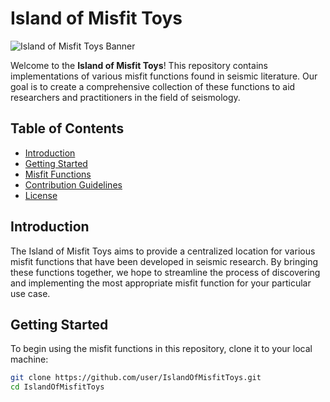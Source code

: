 # Island of Misfit Toys

![Island of Misfit Toys Banner](https://example.com/island-of-misfit-toys-banner.png)

Welcome to the **Island of Misfit Toys**! This repository contains implementations of various misfit functions found in seismic literature. Our goal is to create a comprehensive collection of these functions to aid researchers and practitioners in the field of seismology.

## Table of Contents

- [Introduction](#introduction)
- [Getting Started](#getting-started)
- [Misfit Functions](#misfit-functions)
- [Contribution Guidelines](#contribution-guidelines)
- [License](#license)

## Introduction

The Island of Misfit Toys aims to provide a centralized location for various misfit functions that have been developed in seismic research. By bringing these functions together, we hope to streamline the process of discovering and implementing the most appropriate misfit function for your particular use case.

## Getting Started

To begin using the misfit functions in this repository, clone it to your local machine:

```bash
git clone https://github.com/user/IslandOfMisfitToys.git
cd IslandOfMisfitToys
```
